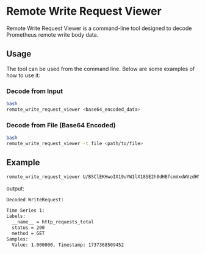 # Remote Write Request Viewer

Remote Write Request Viewer is a command-line tool designed to decode Prometheus remote write body data.

## Usage

The tool can be used from the command line. Below are some examples of how to use it:

### Decode from Input
```bash
bash
remote_write_request_viewer <base64_encoded_data>
```

### Decode from File (Base64 Encoded)

```bash
bash
remote_write_request_viewer -t file <path/to/file>
```

## Example
```bash
remote_write_request_viewer U/BSClEKHwoIX19uYW1lX18SE2h0dHBfcmVxdWVzdHNfdG90YWwKDQoGc3RhdHVzEgMyMDAKDQoGbWV0aG9kEgNHRVQSEAkAAAAAAADwPxCMuO6ZyDI=
```
output:
```bash
Decoded WriteRequest:

Time Series 1:
Labels:
  __name__ = http_requests_total
  status = 200
  method = GET
Samples:
  Value: 1.000000, Timestamp: 1737368509452
```